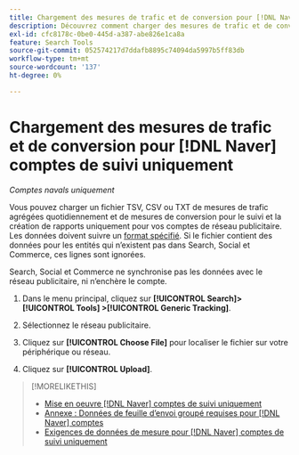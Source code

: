 ```yaml
---
title: Chargement des mesures de trafic et de conversion pour [!DNL Naver] comptes de suivi uniquement
description: Découvrez comment charger des mesures de trafic et de conversion pour le suivi et la création de rapports uniquement pour [!DNL Naver] comptes.
exl-id: cfc8178c-0be0-445d-a387-abe826e1ca8a
feature: Search Tools
source-git-commit: 052574217d7ddafb8895c74094da5997b5ff83db
workflow-type: tm+mt
source-wordcount: '137'
ht-degree: 0%

---
```


# Chargement des mesures de trafic et de conversion pour [!DNL Naver] comptes de suivi uniquement

*Comptes navals uniquement*

Vous pouvez charger un fichier TSV, CSV ou TXT de mesures de trafic agrégées quotidiennement et de mesures de conversion pour le suivi et la création de rapports uniquement pour vos comptes de réseau publicitaire. Les données doivent suivre un [format spécifié](naver-tracking-campaigns-data-requirements.md). Si le fichier contient des données pour les entités qui n’existent pas dans Search, Social et Commerce, ces lignes sont ignorées.

Search, Social et Commerce ne synchronise pas les données avec le réseau publicitaire, ni n’enchère le compte.

1. Dans le menu principal, cliquez sur **[!UICONTROL Search]> [!UICONTROL Tools] >[!UICONTROL Generic Tracking]**.

1. Sélectionnez le réseau publicitaire.

1. Cliquez sur **[!UICONTROL Choose File]** pour localiser le fichier sur votre périphérique ou réseau.

1. Cliquez sur **[!UICONTROL Upload]**.

>[!MORELIKETHIS]
>
>* [Mise en oeuvre [!DNL Naver] comptes de suivi uniquement](/help/search-social-commerce/campaign-management/naver-tracking-only-account-implement.md)
>* [Annexe : Données de feuille d’envoi groupé requises pour [!DNL Naver] comptes](/help/search-social-commerce/campaign-management/bulksheets/bulksheet-data-formats/bulksheet-data-naver.md)
>* [Exigences de données de mesure pour [!DNL Naver] comptes de suivi uniquement](/help/search-social-commerce/tools/metrics-upload-tracking-campaigns/naver-tracking-campaigns-data-requirements.md)
